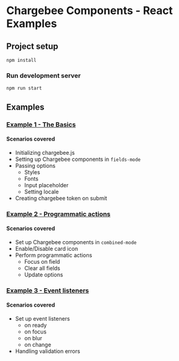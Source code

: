 # Chargebee Components - React Examples

## Project setup
```
npm install
```

### Run development server
```
npm run start
```

## Examples

### [Example 1 - The Basics](https://github.com/chargebee/chargebee-checkout-samples/tree/master/components/react-app/src/components/example1#readme)
#### Scenarios covered
  * Initializing chargebee.js
  * Setting up Chargebee components in `fields-mode`
  * Passing options
    * Styles
    * Fonts
    * Input placeholder
    * Setting locale
  * Creating chargebee token on submit

### [Example 2 - Programmatic actions](https://github.com/chargebee/chargebee-checkout-samples/tree/master/components/react-app/src/components/example2#readme)
#### Scenarios covered
  * Set up Chargebee components in `combined-mode`
  * Enable/Disable card icon
  * Perform programmatic actions
    * Focus on field
    * Clear all fields
    * Update options

### [Example 3 - Event listeners](https://github.com/chargebee/chargebee-checkout-samples/tree/master/components/react-app/src/components/example3#readme)
#### Scenarios covered
  * Set up event listeners
    * on ready
    * on focus
    * on blur
    * on change
  * Handling validation errors

